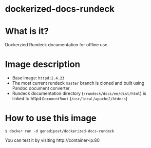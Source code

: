 # dockerized-docs-rundeck

# What is it? #
Dockerzied Rundeck documentation for offline use.

# Image description #
- Base image: `httpd:2.4.23`
- The most current rundeck `master` branch is cloned and built using Pandoc document converter
- Rundeck documentation directory (`/rundeck/docs/en/dist/html`) is linked to httpd `DocumentRoot` (`/usr/local/apache2/htdocs`)

# How to use this image #

```console
$ docker run -d genadipost/dockerized-docs-rundeck

```

You can test it by visiting http://container-ip:80
